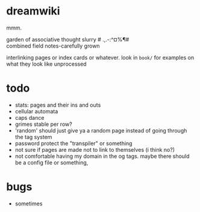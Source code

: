 # dreamwiki
mmm.  
  
garden of associative thought slurry # .,.-:^¤%¶#  
combined field notes-carefully grown

interlinking pages or index cards or whatever. look in `book/` for examples on what they look like unprocessed

# todo
- stats: pages and their ins and outs
- cellular automata
- caps dance
- grimes stable per row?
- 'random' should just give ya a random page instead of going through the tag system
- password protect the "transpiler" or something
- not sure if pages are made not to link to themselves (i think no?)
- not comfortable having my domain in the og tags. maybe there should be a config file or something,

# bugs
- sometimes

